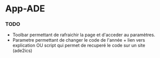 # App-ADE

### TODO

* Toolbar permettant de rafraichir la page et d'acceder au paramètres.
* Parametre permettant de changer le code de l'année + lien vers explication OU script qui permet de recuperé le code sur un site (ade2ics)
